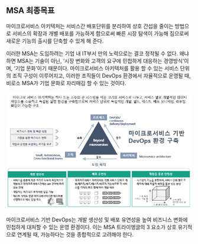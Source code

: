 ## MSA 최종목표

마이크로서비스 아키텍처는 서비스간 배포단위를 분리하여 상호 간섭을 줄이는 방법으로 서비스의 확장과 개별 배포를 
가능하게 함으로써 빠른 시장 탐색이 가능해 짐으로써 새로운 기능의 출시를 단축할 수 있게 해 준다.

이러한 MSA는 도입하려는 기업 내 IT부서 만의 노력으로는 결코 정착될 수 없다. 왜냐하면 MSA는 기술이 아닌, 
‘시장 변화와 고객의 요구에 민첩하게 대응하는 경영방식’이며, ‘기업 문화’이기 때문이다. 마이크로서비스 아키텍처를 활용
할 수 있는 서비스 단위의 조직 구성이 이루어지고, 이러한 조직들이 DevOps 환경에서 자율적으로 운영될 때,
 비로소 MSA가 기업 문화로 자리매김 할 수 있는 것이다.

![](/img/02_Planning/01/image3.png)

마이크로서비스 기반 DevOps는 개발 생산성 및 배포 유연성을 높여 비즈니스 변화에 민첩하게 대처할 수 있는 운영 환경이다. 이는 MSA 트라이앵글의 3 요소가 상호 유기적으로 연계될 때, 가능하다는 것을 종합적으로 고려해야 한다.
